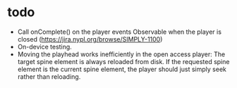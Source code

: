 todo
====

* Call onComplete() on the player events Observable when the player is closed (https://jira.nypl.org/browse/SIMPLY-1100)
* On-device testing.
* Moving the playhead works inefficiently in the open access player: The target spine element is
  always reloaded from disk. If the requested spine element is the current spine element, the player
  should just simply seek rather than reloading.
